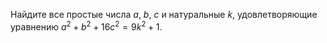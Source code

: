 Найдите все простые числа $a$, $b$, $c$ и натуральные $k$, удовлетворяющие уравнению  $a^2+b^2+16c^2=9k^2+1.$